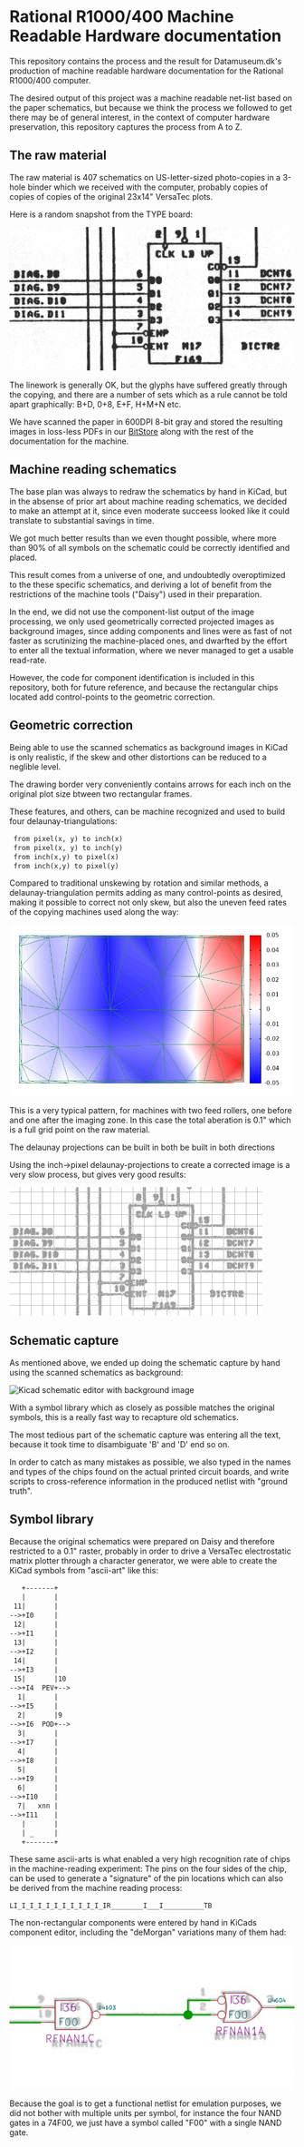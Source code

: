 Rational R1000/400 Machine Readable Hardware documentation
==========================================================

This repository contains the process and the result for
Datamuseum.dk's production of machine readable hardware
documentation for the Rational R1000/400 computer.

The desired output of this project was a machine readable net-list
based on the paper schematics, but because we think the process we
followed to get there may be of general interest, in the context
of computer hardware preservation, this repository captures
the process from A to Z.

The raw material
----------------

The raw material is 407 schematics on US-letter-sized photo-copies
in a 3-hole binder which we received with the computer, probably
copies of copies of copies of the original 23x14" VersaTec plots.

Here is a random snapshot from the TYPE board:

![Example schematic snippet](misc/sch_example.png)

The linework is generally OK, but the glyphs have suffered greatly
through the copying, and there are a number of sets which as a rule
cannot be told apart graphically:  B+D, 0+8, E+F, H+M+N etc.

We have scanned the paper in 600DPI 8-bit gray and stored the
resulting images in loss-less PDFs in our
[BitStore](https://datamuseum.dk/wiki/Bits:Keyword/RATIONAL_1000/DOCS)
along with the rest of the documentation for the machine.

Machine reading schematics
--------------------------

The base plan was always to redraw the schematics by hand in KiCad,
but in the absense of prior art about machine reading schematics,
we decided to make an attempt at it, since even moderate succeess
looked like it could translate to substantial savings in time.

We got much better results than we even thought possible, where
more than 90% of all symbols on the schematic could be correctly
identified and placed.

This result comes from a universe of one, and undoubtedly overoptimized
to the these specific schematics, and deriving a lot of benefit from
the restrictions of the machine tools ("Daisy") used in their preparation.

In the end, we did not use the component-list output of the image
processing, we only used geometrically corrected projected images
as background images, since adding components and lines were as fast
of not faster as scrutinizing the machine-placed ones, and dwarfted
by the effort to enter all the textual information, where we never
managed to get a usable read-rate.

However, the code for component identification is included in this
repository, both for future reference, and because the rectangular
chips located add control-points to the geometric correction.

Geometric correction
--------------------

Being able to use the scanned schematics as background images in
KiCad is only realistic, if the skew and other distortions can
be reduced to a neglible level.

The drawing border very conveniently contains arrows for each
inch on the original plot size btween two rectangular frames.

These features, and others, can be machine recognized and used
to build four delaunay-triangulations:

	 from pixel(x, y) to inch(x)
	 from pixel(x, y) to inch(y)
	 from inch(x,y) to pixel(x)
	 from inch(x,y) to pixel(y)

Compared to traditional unskewing by rotation and similar
methods, a delaunay-triangulation permits adding as many
control-points as desired, making it possible to correct
not only skew, but also the uneven feed rates of the copying
machines used along the way:

![Example of uneven feed rate](misc/sch_feedrate.png)

This is a very typical pattern, for machines with two feed rollers,
one before and one after the imaging zone.  In this case the total
aberation is 0.1" which is a full grid point on the raw material.

The delaunay projections can be built in both  be built in both directions

Using the inch->pixel delaunay-projections to create a corrected
image is a very slow process, but gives very good results:

![Example schematic snippet](misc/sch_projected.png)

Schematic capture
-----------------

As mentioned above, we ended up doing the schematic capture by hand
using the scanned schematics as background:

![Kicad schematic editor with background image](misc/sch_kicad.png)

With a symbol library which as closely as possible matches
the original symbols, this is a really fast way to recapture
old schematics.

The most tedious part of the schematic capture was entering all
the text, because it took time to disambiguate 'B' and 'D' end so
on.

In order to catch as many mistakes as possible, we also typed
in the names and types of the chips found on the actual printed
circuit boards, and write scripts to cross-reference information
in the produced netlist with "ground truth".

Symbol library
--------------

Because the original schematics were prepared on Daisy and therefore
restricted to a 0.1" raster, probably in order to drive a VersaTec
electrostatic matrix plotter through a character generator, we were
able to create the KiCad symbols from "ascii-art" like this:

	   +-------+
	   |       |
	 11|       |
	-->+I0     |
	 12|       |
	-->+I1     |
	 13|       |
	-->+I2     |
	 14|       |
	-->+I3     |
	 15|       |10
	-->+I4  PEV+-->
	  1|       |
	-->+I5     |
	  2|       |9
	-->+I6  POD+-->
	  3|       |
	-->+I7     |
	  4|       |
	-->+I8     |
	  5|       |
	-->+I9     |
	  6|       |
	-->+I10    |
	  7|   xnn |
	-->+I11    |
	   |       |
	   | _     |
	   +-------+

These same ascii-arts is what enabled a very high recognition rate of
chips in the machine-reading experiment:  The pins on the four sides
of the chip, can be used to generate a "signature" of the pin locations
which can also be derived from the machine reading process:

	LI_I_I_I_I_I_I_I_I_I_I_IR________I___I__________TB

The non-rectangular components were entered by hand in KiCads component
editor, including the "deMorgan" variations many of them had:

![NAND gate with demorgan variant](misc/sch_demorgan.png)

Because the goal is to get a functional netlist for emulation
purposes, we did not bother with multiple units per symbol,
for instance the four NAND gates in a 74F00, we just have
a symbol called "F00" with a single NAND gate.
